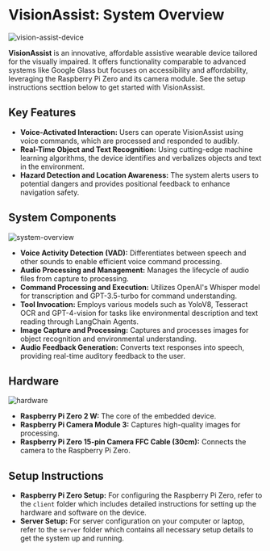 # VisionAssist: System Overview
![vision-assist-device](https://github.com/user-attachments/assets/3ed2a1e6-11ea-4756-94cc-e872ecac49f6)

**VisionAssist** is an innovative, affordable assistive wearable device tailored for the visually impaired. It offers functionality comparable to advanced systems like Google Glass but focuses on accessibility and affordability, leveraging the Raspberry Pi Zero and its camera module. See the setup instructions secttion below to get started with VisionAssist.

## Key Features

- **Voice-Activated Interaction:** Users can operate VisionAssist using voice commands, which are processed and responded to audibly.
- **Real-Time Object and Text Recognition:** Using cutting-edge machine learning algorithms, the device identifies and verbalizes objects and text in the environment.
- **Hazard Detection and Location Awareness:** The system alerts users to potential dangers and provides positional feedback to enhance navigation safety.

## System Components
![system-overview](https://github.com/user-attachments/assets/d29d4619-dd6f-4f47-bd90-fc83acdf9072)

- **Voice Activity Detection (VAD):** Differentiates between speech and other sounds to enable efficient voice command processing.
- **Audio Processing and Management:** Manages the lifecycle of audio files from capture to processing.
- **Command Processing and Execution:** Utilizes OpenAI's Whisper model for transcription and GPT-3.5-turbo for command understanding.
- **Tool Invocation:** Employs various models such as YoloV8, Tesseract OCR and GPT-4-vision for tasks like environmental description and text reading through LangChain Agents.
- **Image Capture and Processing:** Captures and processes images for object recognition and environmental understanding.
- **Audio Feedback Generation:** Converts text responses into speech, providing real-time auditory feedback to the user.

## Hardware
![hardware](https://github.com/user-attachments/assets/e481f421-dafc-4fc1-97e0-c4d168ddc83b)

- **Raspberry Pi Zero 2 W:** The core of the embedded device.
- **Raspberry Pi Camera Module 3:** Captures high-quality images for processing.
- **Raspberry Pi Zero 15-pin Camera FFC Cable (30cm):** Connects the camera to the Raspberry Pi Zero.

## Setup Instructions

- **Raspberry Pi Zero Setup:** For configuring the Raspberry Pi Zero, refer to the `client` folder which includes detailed instructions for setting up the hardware and software on the device.
- **Server Setup:** For server configuration on your computer or laptop, refer to the `server` folder which contains all necessary setup details to get the system up and running.
